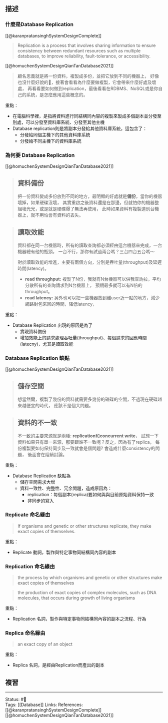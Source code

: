 ## 描述


### 什麼是Database Replication
[[@karanpratansinghSystemDesignComplete]]
> Replication is a process that involves sharing information to ensure consistency between redundant resources such as multiple databases, to improve reliability, fault-tolerance, or accessibility.

[[@homuchenSystemDesignQianTanDatabase2021]]
> 顧名思義就是將一份資料，複製成多份，並把它放到不同的機器上， 好像也沒什麼好說的🤪，接著會看看為什麼要做複製，它會帶來什麼好處及壞處， 再看看要如何做到replication，最後看看在RDBMS、NoSQL或是你自己的系統，是怎麼應用這些概念的。

重點：
- 在電腦科學裡，是指將資料進行同結構同內容的複製來製成多個副本並分發至別處，可以分發至資料庫系統、分發至其他主機
- Database replication則是將副本分發給其他資料庫系統，這包含了：
	- 分發給同個主機下的其他資料庫系統
	- 分發給不同主機下的資料庫系統



### 為何要 Database Replication

[[@homuchenSystemDesignQianTanDatabase2021]]
> ## 資料備份
>
> 把一份資料變成多份放到不同的地方，最明顯的好處就是**備份**，當你的機器壞掉，如果硬碟沒壞， 其實重啟之後資料還是在那邊，但就怕你的機器整組壞光光，或是就是硬碟爆了無法再使用， 此時如果資料有複製道別台機器上，就不用怕會有資料的丟失。

> ## 讀取效能
> 
> 資料都在同一台機器時，所有的讀取查詢都必須經由這台機器來完成，一台機器總有他的瓶頸， 一台不行，那你有試過兩台嗎？三台四台五台嗎～
>
> 對於讀取效能的增進，主要有兩個方向，分別是吞吐量(throughput)及延遲時間(latency)。
> -   **read throughput:** 複製了N份，我就有N台機器可以供我查詢拉，平均分散所有的查詢請求到N台機器上， 預期最多就可以有N倍的throughput。
> -   **read latency:** 另外也可以把一些機器放到離user近一點的地方，減少網路封包來回的時間，降低latency，


重點：
- Database Replication 出現的原因是為了
	- 實現資料備份
	- 增加效能上的請求處理吞吐量(throughput)、每個請求的回應時間(latecny)，尤其是讀取效能


### Database Replication 缺點
[[@homuchenSystemDesignQianTanDatabase2021]]
> ## 儲存空間
> 
> 想當然爾，複製了幾份的資料就需要多幾份的磁碟的空間，不過現在硬碟越來越便宜的時代， 應該不是個大問題。

> ## 資料的不一致
> 
> 不一致的主要來源就是兩種: **replication**和**concurrent write**， 試想一下資料如果只有單一來源，那要跟誰不一致呢？反之，因為有了replica， 每份複製要如何保持同步及一致就會是個問題? 會造成什麼consistency的問題， 後面會在陸續討論。


重點：
- Database Replication 缺點為
	- 儲存空間需求大增
	- 資料一致性、完整性、冗余問題，造成原因為：
		- replication：每個副本(replica)要如何與與目前原始資料保持一致
		- 非同步的寫入

### Replicate 命名緣由

> If organisms and genetic or other structures replicate, they make exact copies of themselves.

重點：
- Replicate 動詞，製作與特定事物同結構同內容的副本

### Replication 命名緣由

> the process by which organisms and genetic or other structures make exact copies of themselves

> the production of exact copies of complex molecules, such as DNA molecules, that occurs during growth of living organisms 


重點：
- Replication 名詞，製作與特定事物同結構同內容的副本之流程、行為

### Replica 命名緣由


> an exact copy of an object

重點：
- Replica 名詞，是經由Replication而產出的副本

## 複習


---
Status: #🌱  
Tags:
[[Database]]
Links:
References:
[[@karanpratansinghSystemDesignComplete]]
[[@homuchenSystemDesignQianTanDatabase2021]]

